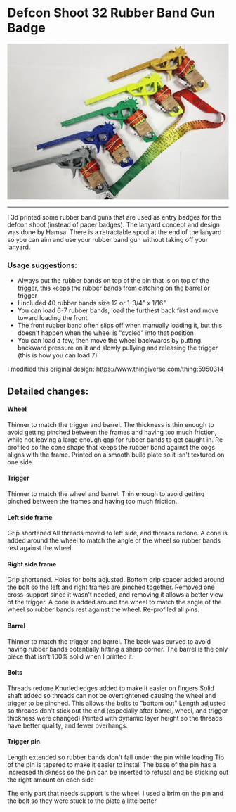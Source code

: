 # Defcon Shoot 32 Rubber Band Gun Badge
![badges](dcshoot32badge.jpg)
****
I 3d printed some rubber band guns that are used as entry badges for the defcon shoot (instead of paper badges). The lanyard concept and design was done by Hamsa. There is a retractable spool at the end of the lanyard so you can aim and use your rubber band gun without taking off your lanyard.

### Usage suggestions:
* Always put the rubber bands on top of the pin that is on top of the trigger, this keeps the rubber bands from catching on the barrel or trigger
* I included 40 rubber bands size 12 or 1-3/4" x 1/16"
* You can load 6-7 rubber bands, load the furthest back first and move toward loading the front
* The front rubber band often slips off when manually loading it, but this doesn't happen when the wheel is "cycled" into that position
* You can load a few, then move the wheel backwards by putting backward pressure on it and slowly pullying and releasing the trigger (this is how you can load 7)

I modified this original design: https://www.thingiverse.com/thing:5950314

## Detailed changes:

#### Wheel
Thinner to match the trigger and barrel. 
The thickness is thin enough to avoid getting pinched between the frames and having too much friction, while not leaving a large enough gap for rubber bands to get caught in.
Re-profiled so the cone shape that keeps the rubber band against the cogs aligns with the frame.
Printed on a smooth build plate so it isn't textured on one side. 

#### Trigger
Thinner to match the wheel and barrel.
Thin enough to avoid getting pinched between the frames and having too much friction. 

#### Left side frame
Grip shortened
All threads moved to left side, and threads redone.
A cone is added around the wheel to match the angle of the wheel so rubber bands rest against the wheel.

#### Right side frame
Grip shortened.
Holes for bolts adjusted.
Bottom grip spacer added around the bolt so the left and right frames are pinched together.
Removed one cross-support since it wasn't needed, and removing it allows a better view of the trigger.
A cone is added around the wheel to match the angle of the wheel so rubber bands rest against the wheel.
Re-profiled all pins.

#### Barrel
Thinner to match the trigger and barrel.
The back was curved to avoid having rubber bands potentially hitting a sharp corner. 
The barrel is the only piece that isn't 100% solid when I printed it. 

#### Bolts
Threads redone
Knurled edges added to make it easier on fingers
Solid shaft added so threads can not be overtightened causing the wheel and trigger to be pinched. This allows the bolts to "bottom out"
Length adjusted so threads don't stick out the end (especially after barrel, wheel, and trigger thickness were changed)
Printed with dynamic layer height so the threads have better quality, and fewer overhangs. 

#### Trigger pin
Length extended so rubber bands don't fall under the pin while loading
Tip of the pin is tapered to make it easier to install
The base of the pin has a increased thickness so the pin can be inserted to refusal and be sticking out the right amount on each side

The only part that needs support is the wheel. I used a brim on the pin and the bolt so they were stuck to the plate a litte better.


